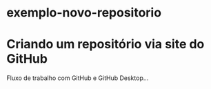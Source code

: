# exemplo-novo-repositorio
# Criando um repositório via site do GitHub 

Fluxo de trabalho com GitHub e GitHub Desktop...
